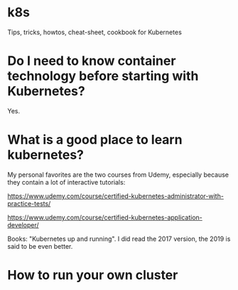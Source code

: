 # k8s
Tips, tricks, howtos, cheat-sheet, cookbook for Kubernetes


# Do I need to know container technology before starting with Kubernetes?

Yes. 

# What is a good place to learn kubernetes?

My personal favorites are the two courses from Udemy, especially because they contain a lot of interactive tutorials:

https://www.udemy.com/course/certified-kubernetes-administrator-with-practice-tests/

https://www.udemy.com/course/certified-kubernetes-application-developer/


Books: "Kubernetes up and running". I did read the 2017 version, the 2019 is said to be even better.

# How to run your own cluster


